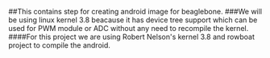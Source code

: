 ##This contains step for creating android image for beaglebone.
###We will be using linux kernel 3.8 beacause it has device tree support which can be used for PWM module or ADC without any need to recompile the kernel.
####For this project we are using Robert Nelson's kernel 3.8 and rowboat project to compile the android.